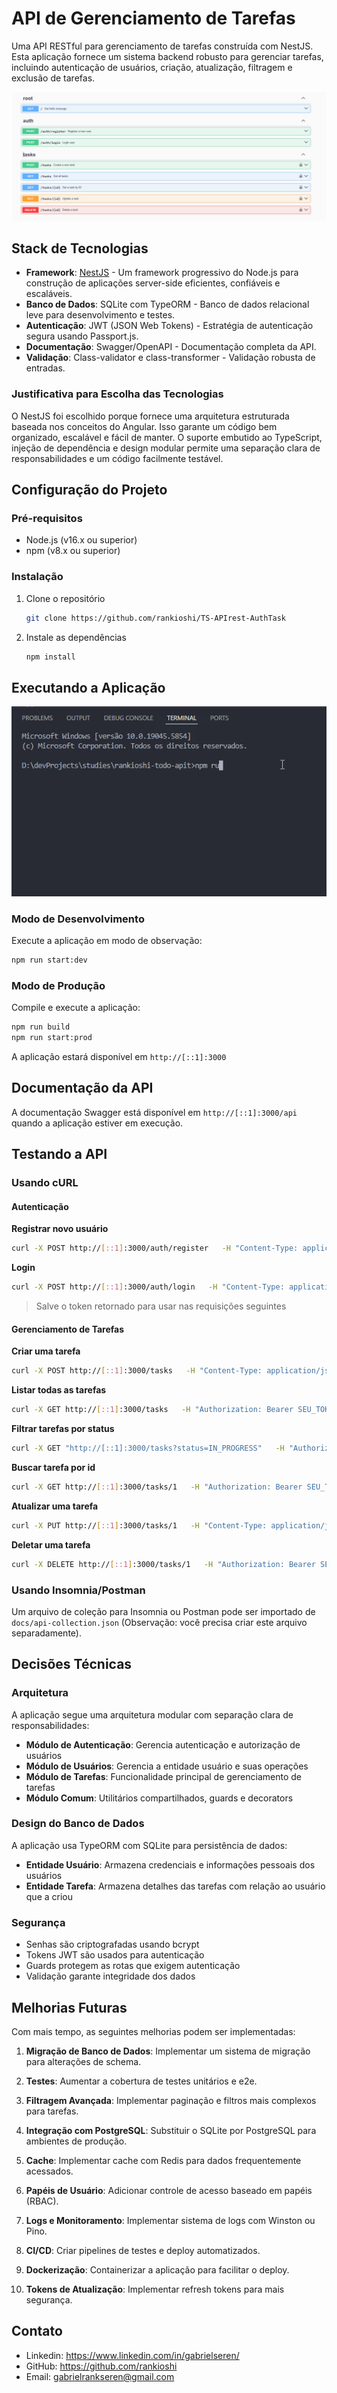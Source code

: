 # API de Gerenciamento de Tarefas

Uma API RESTful para gerenciamento de tarefas construída com NestJS. Esta aplicação fornece um sistema backend robusto para gerenciar tarefas, incluindo autenticação de usuários, criação, atualização, filtragem e exclusão de tarefas.

<img src="imgs/swaggerUI.png"/>

## Stack de Tecnologias

- **Framework**: [NestJS](https://nestjs.com/) - Um framework progressivo do Node.js para construção de aplicações server-side eficientes, confiáveis e escaláveis.
- **Banco de Dados**: SQLite com TypeORM - Banco de dados relacional leve para desenvolvimento e testes.
- **Autenticação**: JWT (JSON Web Tokens) - Estratégia de autenticação segura usando Passport.js.
- **Documentação**: Swagger/OpenAPI - Documentação completa da API.
- **Validação**: Class-validator e class-transformer - Validação robusta de entradas.

### Justificativa para Escolha das Tecnologias

O NestJS foi escolhido porque fornece uma arquitetura estruturada baseada nos conceitos do Angular. Isso garante um código bem organizado, escalável e fácil de manter. O suporte embutido ao TypeScript, injeção de dependência e design modular permite uma separação clara de responsabilidades e um código facilmente testável.

## Configuração do Projeto

### Pré-requisitos

- Node.js (v16.x ou superior)
- npm (v8.x ou superior)

### Instalação

1. Clone o repositório
   ```bash
   git clone https://github.com/rankioshi/TS-APIrest-AuthTask
   ```

2. Instale as dependências
   ```bash
   npm install
   ```

## Executando a Aplicação

<img src="imgs/npmstart.gif"/>

### Modo de Desenvolvimento

Execute a aplicação em modo de observação:
```bash
npm run start:dev
```

### Modo de Produção

Compile e execute a aplicação:
```bash
npm run build
npm run start:prod
```

A aplicação estará disponível em `http://[::1]:3000`

## Documentação da API

A documentação Swagger está disponível em `http://[::1]:3000/api` quando a aplicação estiver em execução.

## Testando a API

### Usando cURL

#### Autenticação

**Registrar novo usuário**
```bash
curl -X POST http://[::1]:3000/auth/register   -H "Content-Type: application/json"   -d '{"username": "testuser", "password": "Password123!"}'
```

**Login**
```bash
curl -X POST http://[::1]:3000/auth/login   -H "Content-Type: application/json"   -d '{"username": "testuser", "password": "Password123!"}'
```

> Salve o token retornado para usar nas requisições seguintes

#### Gerenciamento de Tarefas

**Criar uma tarefa**
```bash
curl -X POST http://[::1]:3000/tasks   -H "Content-Type: application/json"   -H "Authorization: Bearer SEU_TOKEN_JWT"   -d '{"title": "Completar projeto", "description": "Finalizar o projeto NestJS", "status": "OPEN"}'
```

**Listar todas as tarefas**
```bash
curl -X GET http://[::1]:3000/tasks   -H "Authorization: Bearer SEU_TOKEN_JWT"
```

**Filtrar tarefas por status**
```bash
curl -X GET "http://[::1]:3000/tasks?status=IN_PROGRESS"   -H "Authorization: Bearer SEU_TOKEN_JWT"
```

**Buscar tarefa por id**
```bash
curl -X GET http://[::1]:3000/tasks/1   -H "Authorization: Bearer SEU_TOKEN_JWT"
```

**Atualizar uma tarefa**
```bash
curl -X PUT http://[::1]:3000/tasks/1   -H "Content-Type: application/json"   -H "Authorization: Bearer SEU_TOKEN_JWT"   -d '{"status": "DONE"}'
```

**Deletar uma tarefa**
```bash
curl -X DELETE http://[::1]:3000/tasks/1   -H "Authorization: Bearer SEU_TOKEN_JWT"
```

### Usando Insomnia/Postman

Um arquivo de coleção para Insomnia ou Postman pode ser importado de `docs/api-collection.json` (Observação: você precisa criar este arquivo separadamente).

## Decisões Técnicas

### Arquitetura

A aplicação segue uma arquitetura modular com separação clara de responsabilidades:
- **Módulo de Autenticação**: Gerencia autenticação e autorização de usuários
- **Módulo de Usuários**: Gerencia a entidade usuário e suas operações
- **Módulo de Tarefas**: Funcionalidade principal de gerenciamento de tarefas
- **Módulo Comum**: Utilitários compartilhados, guards e decorators

### Design do Banco de Dados

A aplicação usa TypeORM com SQLite para persistência de dados:
- **Entidade Usuário**: Armazena credenciais e informações pessoais dos usuários
- **Entidade Tarefa**: Armazena detalhes das tarefas com relação ao usuário que a criou

### Segurança

- Senhas são criptografadas usando bcrypt
- Tokens JWT são usados para autenticação
- Guards protegem as rotas que exigem autenticação
- Validação garante integridade dos dados

## Melhorias Futuras

Com mais tempo, as seguintes melhorias podem ser implementadas:

1. **Migração de Banco de Dados**: Implementar um sistema de migração para alterações de schema.

2. **Testes**: Aumentar a cobertura de testes unitários e e2e.

3. **Filtragem Avançada**: Implementar paginação e filtros mais complexos para tarefas.

4. **Integração com PostgreSQL**: Substituir o SQLite por PostgreSQL para ambientes de produção.

5. **Cache**: Implementar cache com Redis para dados frequentemente acessados.

6. **Papéis de Usuário**: Adicionar controle de acesso baseado em papéis (RBAC).

7. **Logs e Monitoramento**: Implementar sistema de logs com Winston ou Pino.

8. **CI/CD**: Criar pipelines de testes e deploy automatizados.

9. **Dockerização**: Containerizar a aplicação para facilitar o deploy.

10. **Tokens de Atualização**: Implementar refresh tokens para mais segurança.

## Contato

- Linkedin: https://www.linkedin.com/in/gabrielseren/
- GitHub: https://github.com/rankioshi
- Email: gabrielrankseren@gmail.com
